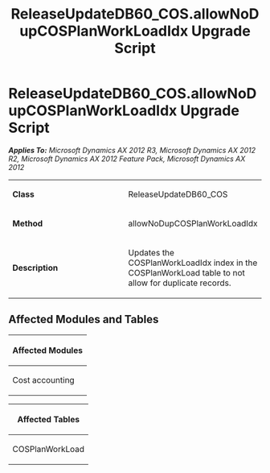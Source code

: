 ﻿---
title: ReleaseUpdateDB60_COS.allowNoDupCOSPlanWorkLoadIdx Upgrade Script
TOCTitle: ReleaseUpdateDB60_COS.allowNoDupCOSPlanWorkLoadIdx Upgrade Script
ms:assetid: c699f965-583e-2fd1-c241-a31bfd89c6e2
ms:mtpsurl: https://msdn.microsoft.com/en-us/library/JJ719561(v=AX.60)
ms:contentKeyID: 49711128
ms.date: 05/18/2015
mtps_version: v=AX.60
---

# ReleaseUpdateDB60\_COS.allowNoDupCOSPlanWorkLoadIdx Upgrade Script 


_**Applies To:** Microsoft Dynamics AX 2012 R3, Microsoft Dynamics AX 2012 R2, Microsoft Dynamics AX 2012 Feature Pack, Microsoft Dynamics AX 2012_

<table>
<colgroup>
<col style="width: 50%" />
<col style="width: 50%" />
</colgroup>
<tbody>
<tr class="odd">
<td><p><strong>Class</strong></p></td>
<td><p>ReleaseUpdateDB60_COS</p></td>
</tr>
<tr class="even">
<td><p><strong>Method</strong></p></td>
<td><p>allowNoDupCOSPlanWorkLoadIdx</p></td>
</tr>
<tr class="odd">
<td><p><strong>Description</strong></p></td>
<td><p>Updates the COSPlanWorkLoadIdx index in the COSPlanWorkLoad table to not allow for duplicate records.</p></td>
</tr>
</tbody>
</table>


## Affected Modules and Tables

<table>
<colgroup>
<col style="width: 100%" />
</colgroup>
<thead>
<tr class="header">
<th><p>Affected Modules</p></th>
</tr>
</thead>
<tbody>
<tr class="odd">
<td><p>Cost accounting</p></td>
</tr>
</tbody>
</table>


<table>
<colgroup>
<col style="width: 100%" />
</colgroup>
<thead>
<tr class="header">
<th><p>Affected Tables</p></th>
</tr>
</thead>
<tbody>
<tr class="odd">
<td><p>COSPlanWorkLoad</p></td>
</tr>
</tbody>
</table>

  


